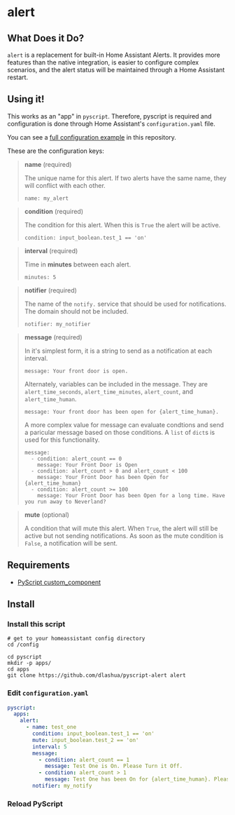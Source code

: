 # alert

## What Does it Do?

`alert` is a replacement for built-in Home Assistant Alerts. It provides more features than the native integration, is easier to configure complex scenarios, and the alert status will be maintained through a Home Assistant restart.

## Using it!

This works as an "app" in `pyscript`. Therefore, pyscript is required and configuration is done through Home Assistant's `configuration.yaml` file.

You can see a [full configuration example](config.sample.yaml) in this repository.

These are the configuration keys:

> **name** (required)
>
> The unique name for this alert. If two alerts have the same name, they will conflict with each other.
>
> ```
> name: my_alert
> ```

> **condition** (required)
> 
> The condition for this alert. When this is `True` the alert will be active.
>
> ```
> condition: input_boolean.test_1 == 'on'
> ```

> **interval** (required)
> 
> Time in **minutes** between each alert.
>
> ```
> minutes: 5
> ```

> **notifier** (required)
>
> The name of the `notify.` service that should be used for notifications. The domain should not be included.
> 
> ```
> notifier: my_notifier
> ```

> **message** (required)
> 
> In it's simplest form, it is a string to send as a notification at each interval.
>
> ```
> message: Your front door is open.
> ```
>
> Alternately, variables can be included in the message. They are `alert_time_seconds`, `alert_time_minutes`, `alert_count`, and `alert_time_human`.
> 
> ```
> message: Your front door has been open for {alert_time_human}.
> ```
>
> A more complex value for message can evaluate condtions and send a paricular message based on those conditions. A `list` of `dict`s is used for this functionality.
>
> ```
> message:
>   - condition: alert_count == 0
>     message: Your Front Door is Open
>   - condition: alert_count > 0 and alert_count < 100
>     message: Your Front Door has been Open for {alert_time_human}
>   - condition: alert_count >= 100
>     message: Your Front Door has been Open for a long time. Have you run away to Neverland?
> ```

> **mute** (optional)
>
> A condition that will mute this alert. When `True`, the alert will still be active but not sending notifications. As soon as the mute condition is `False`, a notification will be sent.



## Requirements

* [PyScript custom_component](https://github.com/custom-components/pyscript)

## Install

### Install this script
```
# get to your homeassistant config directory
cd /config

cd pyscript
mkdir -p apps/
cd apps
git clone https://github.com/dlashua/pyscript-alert alert
```

### Edit `configuration.yaml`

```yaml
pyscript:
  apps:    
    alert:
      - name: test_one
        condition: input_boolean.test_1 == 'on'
        mute: input_boolean.test_2 == 'on'
        interval: 5
        message:
          - condition: alert_count == 1
            message: Test One is On. Please Turn it Off.
          - condition: alert_count > 1
            message: Test One has been On for {alert_time_human}. Please Turn it off.
        notifier: my_notify
```

### Reload PyScript
